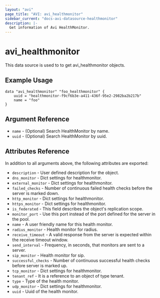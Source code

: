 ```yaml
---
layout: "avi"
page_title: "AVI: avi_healthmonitor"
sidebar_current: "docs-avi-datasource-healthmonitor"
description: |-
  Get information of Avi HealthMonitor.
---
```


# avi_healthmonitor

This data source is used to to get avi_healthmonitor objects.

## Example Usage

```hcl
data "avi_healthmonitor" "foo_healthmonitor" {
    uuid = "healthmonitor-f9cf6b3e-a411-436f-95e2-2982ba2b217b"
    name = "foo"
}
```

## Argument Reference

* `name` - (Optional) Search HealthMonitor by name.
* `uuid` - (Optional) Search HealthMonitor by uuid.

## Attributes Reference

In addition to all arguments above, the following attributes are exported:

* `description` - User defined description for the object.
* `dns_monitor` - Dict settings for healthmonitor.
* `external_monitor` - Dict settings for healthmonitor.
* `failed_checks` - Number of continuous failed health checks before the server is marked down.
* `http_monitor` - Dict settings for healthmonitor.
* `https_monitor` - Dict settings for healthmonitor.
* `is_federated` - This field describes the object's replication scope.
* `monitor_port` - Use this port instead of the port defined for the server in the pool.
* `name` - A user friendly name for this health monitor.
* `radius_monitor` - Health monitor for radius.
* `receive_timeout` - A valid response from the server is expected within the receive timeout window.
* `send_interval` - Frequency, in seconds, that monitors are sent to a server.
* `sip_monitor` - Health monitor for sip.
* `successful_checks` - Number of continuous successful health checks before server is marked up.
* `tcp_monitor` - Dict settings for healthmonitor.
* `tenant_ref` - It is a reference to an object of type tenant.
* `type` - Type of the health monitor.
* `udp_monitor` - Dict settings for healthmonitor.
* `uuid` - Uuid of the health monitor.

